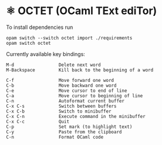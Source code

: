 # ⚛️ OCTET (OCaml TExt ediTor)

To install dependencies run

```
opam switch --switch octet import ./requirements
opam switch octet
```

Currently available key bindings:

    M-d                 Delete next word
    M-Backspace         Kill back to the beginning of a word
    
    C-f                 Move forward one word
    C-b                 Move backward one word
    C-e                 Move cursor to end of line
    C-a                 Move cursor to beginning of line
    C-n                 Autoformat current buffer
    C-x C-s             Switch between buffers
    C-x C-b             Switch to minibuffer
    C-x C-n             Execute command in the minibuffer
    C-x C-c             Quit
    C-p                 Set mark (to highlight text)
    C-y                 Paste from the clipboard
    C-n                 Format OCaml code
